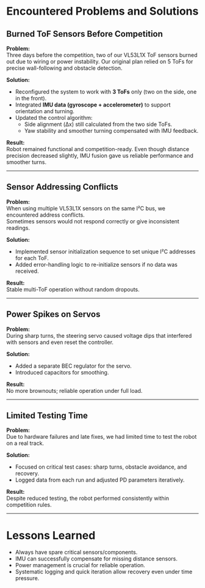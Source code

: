 # Encountered Problems and Solutions

## Burned ToF Sensors Before Competition
**Problem:**  
Three days before the competition, two of our VL53L1X ToF sensors burned out due to wiring or power instability. Our original plan relied on 5 ToFs for precise wall-following and obstacle detection.

**Solution:**  
- Reconfigured the system to work with **3 ToFs** only (two on the side, one in the front).  
- Integrated **IMU data (gyroscope + accelerometer)** to support orientation and turning.  
- Updated the control algorithm:  
  - Side alignment (Δx) still calculated from the two side ToFs.  
  - Yaw stability and smoother turning compensated with IMU feedback.  

**Result:**  
Robot remained functional and competition-ready. Even though distance precision decreased slightly, IMU fusion gave us reliable performance and smoother turns.

---

## Sensor Addressing Conflicts
**Problem:**  
When using multiple VL53L1X sensors on the same I²C bus, we encountered address conflicts.  
Sometimes sensors would not respond correctly or give inconsistent readings.

**Solution:**  
- Implemented sensor initialization sequence to set unique I²C addresses for each ToF.  
- Added error-handling logic to re-initialize sensors if no data was received.  

**Result:**  
Stable multi-ToF operation without random dropouts.

---

## Power Spikes on Servos
**Problem:**  
During sharp turns, the steering servo caused voltage dips that interfered with sensors and even reset the controller.  

**Solution:**  
- Added a separate BEC regulator for the servo.  
- Introduced capacitors for smoothing.  

**Result:**  
No more brownouts; reliable operation under full load.

---

## Limited Testing Time
**Problem:**  
Due to hardware failures and late fixes, we had limited time to test the robot on a real track.  

**Solution:**  
- Focused on critical test cases: sharp turns, obstacle avoidance, and recovery.  
- Logged data from each run and adjusted PD parameters iteratively.  

**Result:**  
Despite reduced testing, the robot performed consistently within competition rules.

---

# Lessons Learned
- Always have spare critical sensors/components.  
- IMU can successfully compensate for missing distance sensors.  
- Power management is crucial for reliable operation.  
- Systematic logging and quick iteration allow recovery even under time pressure.
